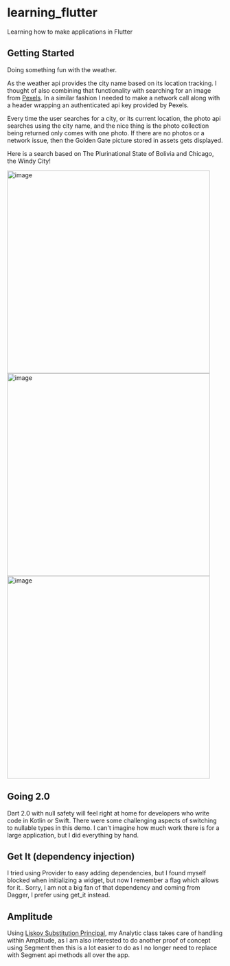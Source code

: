 # learning_flutter

Learning how to make applications in Flutter

## Getting Started

Doing something fun with the weather.

As the weather api provides the city name based on its location tracking. I thought of also combining that
functionality with searching for an image from [Pexels](https://www.pexels.com/). In a similar fashion I needed to make
a network call along with a header wrapping an authenticated api key provided by Pexels.

Every time the user searches for a city, or its current location, the photo api searches using the city name, and
the nice thing is the photo collection being returned only comes with one photo. If there are no photos
or a network issue, then the Golden Gate picture stored in assets gets displayed.

Here is a search based on The Plurinational State of Bolivia and Chicago, the Windy City!

<img width="472" alt="image" src="https://user-images.githubusercontent.com/3371622/89745224-12872980-da78-11ea-98b3-159b89ae0ca6.png">
<img width="472" alt="image" src="https://user-images.githubusercontent.com/3371622/89745211-f71c1e80-da77-11ea-9bcf-0fc88db421cd.png">
<img width="472" alt="image" src="https://user-images.githubusercontent.com/3371622/89745217-026f4a00-da78-11ea-8ff4-990f57c087ad.png">

## Going 2.0

Dart 2.0 with null safety will feel right at home for developers who write code in Kotlin or Swift.
There were some challenging aspects of switching to nullable types in this demo. I can't imagine 
how much work there is for a large application, but I did everything by hand.

## Get It (dependency injection)

I tried using Provider to easy adding dependencies, but I found myself blocked when initializing a 
widget, but now I remember a flag which allows for it.. Sorry, I am not a big fan of that dependency
and coming from Dagger, I prefer using get_it instead.

## Amplitude

Using [Liskov Substitution Principal](https://stackify.com/solid-design-liskov-substitution-principle/), my Analytic class takes
care of handling within Amplitude, as I am also interested to do another proof of concept using Segment
then this is a lot easier to do as I no longer need to replace with Segment api methods all over the app.



